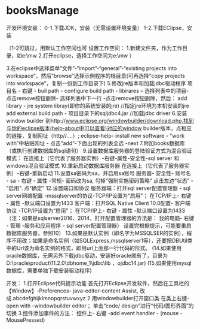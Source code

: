 # booksManage


开发环境安装：
0-1.下载JDK，安装（无需设置环境变量）
1-2.下载EClipse，安装

（1-2可跳过，用默认工作空间也可
设置工作空间：
1.新建文件夹，作为工作目录，如e:\mw
2.打开eclipse，选择工作空间为e:\mw
）

3.在eclipse中选择菜单“文件”-“import”-“general”-“existing projects into workspace”，然后“browse”选择示例程序的根目录(可再选择“copy projects into workspace”，复制一份到工作目录下)
5.修改jre版本和加载jdbc驱动程序
  项目名 - 右键 - buil path - configure build path - libirares – 选择列表中的项目-  点击remove按钮删除- 选择列表中下一行 -点击remove按钮删除，然后：
   add library - jre system libray(即你的系统安装的jre)     //指定jre环境为本机安装的jre
   add external build path - 项目目录下的sqljdbc4.jar     //加载jdbc driver
6.安装window builder
  到http://www.eclipse.org/windowbuilder/download.php,找到与你的eclipse版本(help-about中可以查看)对应的window builder版本，点相应的链接，复制网址（http//....）;
  eclipse-help- install new software - "work with”中粘贴网址 - 点击“add”-下面出现的列表全选 -next
7.附加books数据库（或执行创建数据库的sql语句）
9.设置数据库服务器的登陆验证方式为混合验证模式：
  在连接上（它代表了服务器实例）-右键-属性-安全性-sql server 和windows混合验证模式
10.重新启动数据库服务器
  在连接上（它代表了服务器实例）-右键-重新启动
11.设置sa密码为sa，并启用sa账号
   服务器- 安全性- 账号名 - sa - 右键 - 属性 -常规- 密码改为sa, 勾掉“强制实施密码策略”
   点击左边“状态” - "启用".
   点“确定”
12.设置端口和协议
   服务器端：打开sql server配置管理器 - sql server网络配置 -mssqlserver的协议-TCP/IP设置为“启用”；
             在TCP/IP上- 右键 - 属性 -默认端口设置为1433
   客户端：打开SQL Native Client 10.0配置- 客户端协议 -TCP/IP设置为“启用”；
           在TCP/IP上- 右键 - 属性 -默认端口设置为1433
   （注：如果是sqlserver2016、2014，打开配置管理器的方法是：
       我的电脑- 右键 - 管理 -服务和应用程序 - sql server配置管理器）
    设置完根据提示，可能要重启数据库服务器，参照10）
13.如果是默认实例（即名字为MSSQLSER的实例），程序不用改；如果是命名实例（如SQLExpress,mssqlserver1等），还要把DBUtil类中的Url该为命名实例的格式，即用url上面那一行代码的形式。
(14.如果使用oracle数据库，无需另外下载jdbc驱动，安装好oracle就有了，目录为D:\oracle\product\11.2.0\dbhome_1\jdbc\lib ，ojdbc14.jar)
(15.如果使用mysql数据库，需要单独下载安装驱动程序)


开发：
1.打开Eclipse代码提示功能
  首先打开Eclipse开发软件，然后在工具栏的【Window】-Preferences- java-editor-content Assist, 改成.abcdefghijklmnopqrstuvwxyz
2.用windowbuilder打开窗口类
   在类上右键- open with -windowbuilder editor；
   单击“code/ design”进行“代码/图形界面”的切换
3.控件添加事件的方法：
  控件上- 右键 -add event handler - (mouse - MousePressed)
